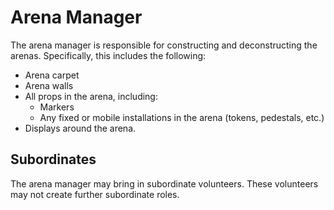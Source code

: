 # Arena Manager

The arena manager is responsible for constructing and deconstructing
the arenas.  Specifically, this includes the following:

 * Arena carpet
 * Arena walls
 * All props in the arena, including:
   * Markers
   * Any fixed or mobile installations in the arena (tokens,
     pedestals, etc.)
 * Displays around the arena. 

## Subordinates

The arena manager may bring in subordinate volunteers.  These
volunteers may not create further subordinate roles.
